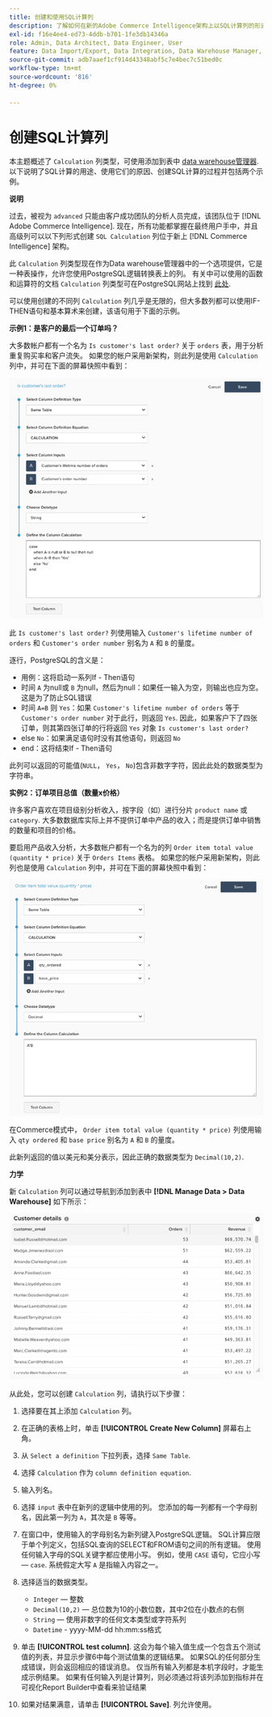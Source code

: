 ```yaml
---
title: 创建和使用SQL计算列
description: 了解如何在新的Adobe Commerce Intelligence架构上以SQL计算列的形式创建高级列。
exl-id: f16e4ee4-ed73-4ddb-b701-1fe3db14346a
role: Admin, Data Architect, Data Engineer, User
feature: Data Import/Export, Data Integration, Data Warehouse Manager, SQL Report Builder, Commerce Tables
source-git-commit: adb7aaef1cf914d43348abf5c7e4bec7c51bed0c
workflow-type: tm+mt
source-wordcount: '816'
ht-degree: 0%

---
```


# 创建SQL计算列

本主题概述了 `Calculation` 列类型，可使用添加到表中 [data warehouse管理器](../data-warehouse-mgr/tour-dwm.md). 以下说明了SQL计算的用途、使用它们的原因、创建SQL计算的过程并包括两个示例。

**说明**

过去，被视为 `advanced` 只能由客户成功团队的分析人员完成，该团队位于 [!DNL Adobe Commerce Intelligence]. 现在，所有功能都掌握在最终用户手中，并且高级列可以以下列形式创建 `SQL Calculation` 列位于新上 [!DNL Commerce Intelligence] 架构。

此 `Calculation` 列类型现在作为Data warehouse管理器中的一个选项提供，它是一种表操作，允许您使用PostgreSQL逻辑转换表上的列。 有关中可以使用的函数和运算符的文档 `Calculation` 列类型可在PostgreSQL网站上找到 [此处](https://www.postgresql.org/docs/9.6/functions.html).

可以使用创建的不同列 `Calculation` 列几乎是无限的，但大多数列都可以使用IF-THEN语句和基本算术来创建，该语句用于下面的示例。

**示例1：是客户的最后一个订单吗？**

大多数帐户都有一个名为 `Is customer's last order?` 关于 `orders` 表，用于分析重复购买率和客户流失。 如果您的帐户采用新架构，则此列是使用 `Calculation` 列中，并可在下面的屏幕快照中看到：

![](../../assets/Is_customer_s_last_order.png)

此 `Is customer's last order?` 列使用输入 `Customer's lifetime number of orders` 和 `Customer's order number` 别名为 `A` 和 `B` 的量度。

逐行，PostgreSQL的含义是：

* 用例：这将启动一系列If - Then语句
* 时间 `A` 为null或 `B` 为null，然后为null：如果任一输入为空，则输出也应为空。 这是为了防止SQL错误
* 时间 `A=B` 则 `Yes`：如果 `Customer's lifetime number of orders` 等于 `Customer's order number` 对于此行，则返回 `Yes`. 因此，如果客户下了四张订单，则其第四张订单的行将返回 `Yes` 对象 `Is customer's last order?`
* else `No`：如果满足语句时没有其他语句，则返回 `No`
* end：这将结束If - Then语句

此列可以返回的可能值(`NULL`， `Yes`， `No`)包含非数字字符，因此此处的数据类型为字符串。

**实例2：订单项目总值（数量x价格）**

许多客户喜欢在项目级别分析收入，按字段（如）进行分片 `product name` 或 `category`. 大多数数据库实际上并不提供订单中产品的收入；而是提供订单中销售的数量和项目的价格。

要启用产品收入分析，大多数帐户都有一个名为的列 `Order item total value (quantity * price)` 关于 `Orders Items` 表格。 如果您的帐户采用新架构，则此列也是使用 `Calculation` 列中，并可在下面的屏幕快照中看到：

![](../../assets/Order_item_total_value.png)

在Commerce模式中， `Order item total value (quantity * price)` 列使用输入 `qty ordered` 和 `base price` 别名为 `A` 和 `B` 的量度。

此新列返回的值以美元和美分表示，因此正确的数据类型为 `Decimal(10,2)`.

**力学**

新 `Calculation` 列可以通过导航到添加到表中 **[!DNL Manage Data > Data Warehouse]** 如下所示：

![](../../assets/blobid2.png)

从此处，您可以创建 `Calculation` 列，请执行以下步骤：

1. 选择要在其上添加 `Calculation` 列。
1. 在正确的表格上时，单击 **[!UICONTROL Create New Column]** 屏幕右上角。
1. 从 `Select a definition` 下拉列表，选择 `Same Table`.
1. 选择 `Calculation` 作为 `column definition equation`.
1. 输入列名。
1. 选择 `input` 表中在新列的逻辑中使用的列。 您添加的每一列都有一个字母别名，因此第一列为 `A`，其次是 `B` 等等。
1. 在窗口中，使用输入的字母别名为新列键入PostgreSQL逻辑。 SQL计算应限于单个列定义，包括SQL查询的SELECT和FROM语句之间的所有逻辑。 使用任何输入字母的SQL关键字都应使用小写。 例如，使用 `CASE` 语句，它应小写 —  `case`. 系统假定大写 `A` 是指输入内容之一。
1. 选择适当的数据类型。
   * `Integer`  — 整数
   * `Decimal(10,2)`  — 总位数为10的小数位数，其中2位在小数点的右侧
   * `String`  — 使用非数字的任何文本类型或字符系列
   * `Datetime` - yyyy-MM-dd hh:mm:ss格式

1. 单击 **[!UICONTROL test column]**. 这会为每个输入值生成一个包含五个测试值的列表，并显示步骤6中每个测试值集的逻辑结果。 如果SQL的任何部分生成错误，则会返回相应的错误消息。 仅当所有输入列都是本机字段时，才能生成示例结果。 如果有任何输入列是计算列，则必须通过将该列添加到指标并在可视化Report Builder中查看来验证结果

1. 如果对结果满意，请单击 **[!UICONTROL Save]**. 列允许使用。
